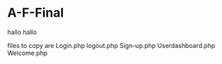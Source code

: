 # A-F-Final

hallo
hallo

files to copy are 
Login.php
logout.php
Sign-up.php
Userdashboard.php
Welcome.php
